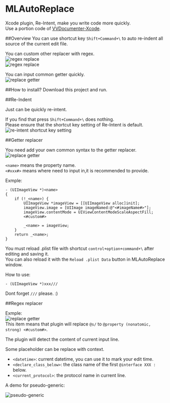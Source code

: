 MLAutoReplace
=============

Xcode plugin, Re-Intent, make you write code more quickly.   
Use a portion code of [VVDocumenter-Xcode](https://github.com/onevcat/VVDocumenter-Xcode).

##Overview
You can use shortcut key `Shift+Command+\` to auto re-indent all source of the current edit file.  

You can custom other replacer with regex.  
![regex replace](https://raw.githubusercontent.com/molon/MLAutoReplace/master/replaceOther.gif)  
![regex replace](https://raw.githubusercontent.com/molon/MLAutoReplace/master/replaceTS.gif)  

You can input common getter quickly.  
![replace getter](https://raw.githubusercontent.com/molon/MLAutoReplace/master/replaceGetter.gif)  

##How to install?
Download this project and run.  

##Re-Indent

Just can be quickly re-intent. 

If you find that press `Shift+Command+\` does nothing.   
Please ensure that the shortcut key setting of Re-Intent is default.
![re-intent shortcut key setting](https://raw.githubusercontent.com/molon/MLAutoReplace/master/re-intent-setting.png) 


##Getter replacer

You need add your own common syntax to the getter replacer.  
![replace getter](https://raw.githubusercontent.com/molon/MLAutoReplace/master/addReplaceGetter.gif)  

`<name>` means the property name.  
`<#xxx#>` means where need to input in,it is recommended to provide.  

Exmple:

```
- (UIImageView *)<name>
{
    if (!_<name>) {
		UIImageView *imageView = [[UIImageView alloc]init];
        imageView.image = [UIImage imageNamed:@"<#imageName#>"];
        imageView.contentMode = UIViewContentModeScaleAspectFill;
        <#custom#>

        _<name> = imageView;
    }
    return _<name>;
}
```  
  
You must reload .plist file with shortcut `control+option+command+\` after editing and saving it.   
You can also reload it with the `Reload .plist Data` button in MLAutoReplace window.   

How to use:   
```
- (UIImageView *)xxx///
```   
Dont forget `///` please. :)

##Regex replacer

Exmple:  
![replace getter](https://raw.githubusercontent.com/molon/MLAutoReplace/master/regex.png)  
This item means that plugin will replace `@s/` to `@property (nonatomic, strong) <#custom#>`.  


The plugin will detect the content of current input line.  

Some placeholder can be replace with context.

- `<datetime>`: current datetime, you can use it to mark your edit time.
- `<declare_class_below>`: the class name of the first `@interface XXX :` below.
- `<current_protocol>`: the protocol name in current line.

A demo for pseudo-generic:

![pseudo-generic](https://raw.githubusercontent.com/molon/MLAutoReplace/master/pseudo-generic.gif)
